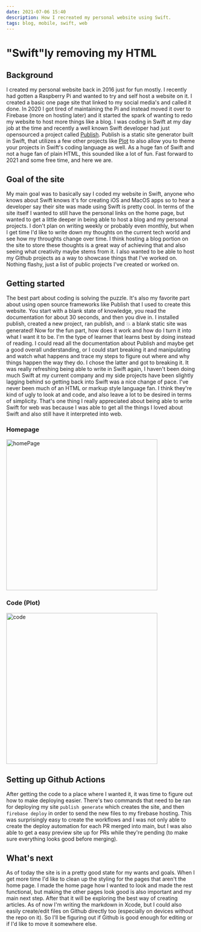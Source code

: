 ```yaml
---
date: 2021-07-06 15:40
description: How I recreated my personal website using Swift.
tags: blog, mobile, swift, web
---
```

# "Swift"ly removing my HTML

## Background
I created my personal website back in 2016 just for fun mostly. I recently had gotten a Raspberry Pi and wanted to try and self host a website on it. I created a basic one page site that linked to my social media's and called it done. In 2020 I got tired of maintaining the Pi and instead moved it over to Firebase (more on hosting later) and it started the spark of wanting to redo my website to host more things like a blog. I was coding in Swift at my day job at the time and recently a well known Swift developer had just opensourced a project called [Publish](https://github.com/JohnSundell/Publish). Publish is a static site generator built in Swift, that utilizes a few other projects like [Plot](https://github.com/JohnSundell/Plot) to also allow you to theme your projects in Swift's coding language as well. As a huge fan of Swift and not a huge fan of plain HTML, this sounded like a lot of fun. Fast forward to 2021 and some free time, and here we are.

## Goal of the site
My main goal was to basically say I coded my website in Swift, anyone who knows about Swift knows it's for creating iOS and MacOS apps so to hear a developer say their site was made using Swift is pretty cool. In terms of the site itself I wanted to still have the personal links on the home page, but wanted to get a little deeper in being able to host a blog and my personal projects. I don't plan on writing weekly or probably even monthly, but when I get time I'd like to write down my thoughts on the current tech world and see how my throughts change over time. I think hosting a blog portion on the site to store these thoughts is a great way of achieving that and also seeing what creativity maybe stems from it. I also wanted to be able to host my Github projects as a way to showcase things that I've worked on. Nothing flashy, just a list of public projects I've created or worked on.

## Getting started
The best part about coding is solving the puzzle. It's also my favorite part about using open source frameworks like Publish that I used to create this website. You start with a blank state of knowledge, you read the documentation for about 30 seconds, and then you dive in. I installed publish, created a new project, ran publish, and 💥 a blank static site was generated! Now for the fun part, how does it work and how do I turn it into what I want it to be. I'm the type of learner that learns best by doing instead of reading. I could read all the documentation about Publish and maybe get a good overall understanding, or I could start breaking it and manipulating and watch what happens and trace my steps to figure out where and why things happen the way they do. I chose the latter and got to breaking it. It was really refreshing being able to write in Swift again, I haven't been doing much Swift at my current company and my side projects have been slightly lagging behind so getting back into Swift was a nice change of pace. I've never been much of an HTML or markup style language fan. I think they're kind of ugly to look at and code, and also leave a lot to be desired in terms of simplicity. That's one thing I really appreciated about being able to write Swift for web was because I was able to get all the things I loved about Swift and also still have it interpreted into web.

### Homepage
<img src="../../images/homePage.png" alt="homePage" width="400"/>

### Code (Plot)
<img src="../../images/homePageCode.png" alt="code" width="400"/>

## Setting up Github Actions
After getting the code to a place where I wanted it, it was time to figure out how to make deploying easier. There's two commands that need to be ran for deploying my site `publish generate` which creates the site, and then `firebase deploy` in order to send the new files to my firebase hosting. This was surprisingly easy to create the workflows and I was not only able to create the deploy automation for each PR merged into main, but I was also able to get a easy preview site up for PRs while they're pending (to make sure everything looks good before merging).

## What's next
As of today the site is in a pretty good state for my wants and goals. When I get more time I'd like to clean up the styling for the pages that aren't the home page. I made the home page how I wanted to look and made the rest functional, but making the other pages look good is also important and my main next step. After that it will be exploring the best way of creating articles. As of now I'm writing the markdown in Xcode, but I could also easily create/edit files on Github directly too (especially on devices without the repo on it). So I'll be figuring out if Github is good enough for editing or if I'd like to move it somewhere else.
